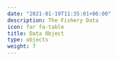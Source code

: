 ```yaml
---
date: "2021-01-19T11:35:01+06:00"
description: The Fishery Data
icon: far fa-table
title: Data Object
type: objects
weight: 7
---
```

